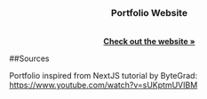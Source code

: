 <br />

  <h3 align="center">Portfolio Website</h3>

  <p align="center">
    <br />
    <a href="https://goncaloprates.vercel.app/"><strong>Check out the website »</strong></a>
    <br />
  </p>
</div>


##Sources

Portfolio inspired from NextJS tutorial by ByteGrad: https://www.youtube.com/watch?v=sUKptmUVIBM
